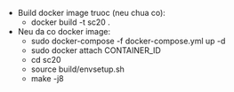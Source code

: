 - Build docker image truoc (neu chua co):
    + docker build -t sc20 .
- Neu da co docker image:
    + sudo docker-compose -f docker-compose.yml up -d
    + sudo docker attach CONTAINER_ID
    + cd sc20
    + source build/envsetup.sh
    + make -j8
